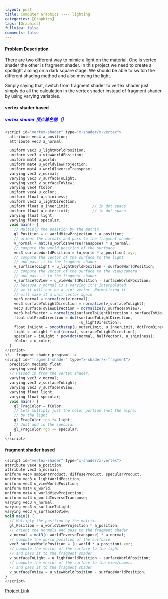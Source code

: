 ```yaml
---
layout: post
title: Computer Graphics ---- lighting
categories: [Graphics]
tags: [Graphics]
fullview: false
comments: false
---
```

#### Problem Description
There are two different way to mimic a light on the material. One is vertex shader the other is fragment shader. In this project we need to create a spotlight aiming on a dark square stage. We should be able to switch the different shading method and also moving the light.

Simply saying that, switch from fragment shader to vertex shader just simply do all the calculation in the vertex shader instead of fragment shader by using varying variables.
#### vertex shader based
##### <span style="color:blue"> vertex shader 顶点着色器（） </span>
```javascript
<script id="vertex-shader" type="x-shader/x-vertex">
  attribute vec4 a_position;
  attribute vec3 a_normal;

  uniform vec3 u_lightWorldPosition;
  uniform vec3 u_viewWorldPosition;
  uniform mat4 u_world;
  uniform mat4 u_worldViewProjection;
  uniform mat4 u_worldInverseTranspose;
  varying vec3 v_normal;
  varying vec3 v_surfaceToLight;
  varying vec3 v_surfaceToView;
  varying vec4 fColor;
  uniform vec4 u_color;
  uniform float u_shininess;
  uniform vec3 u_lightDirection;
  uniform float u_innerLimit;          // in dot space
  uniform float u_outerLimit;          // in dot space
  varying float light;
  varying float specular;
  void main() {
    // Multiply the position by the matrix.
    gl_Position = u_worldViewProjection * a_position;
    // orient the normals and pass to the fragment shader
    v_normal = mat3(u_worldInverseTranspose) * a_normal;
    // compute the world position of the surfoace
    vec3 surfaceWorldPosition = (u_world * a_position).xyz;
    // compute the vector of the surface to the light
    // and pass it to the fragment shader
    v_surfaceToLight = u_lightWorldPosition - surfaceWorldPosition;
    // compute the vector of the surface to the view/camera
    // and pass it to the fragment shader
    v_surfaceToView = u_viewWorldPosition - surfaceWorldPosition;
    // because v_normal is a varying it's interpolated
    // we it will not be a uint vector. Normalizing it
    // will make it a unit vector again
    vec3 normal = normalize(v_normal);
    vec3 surfaceToLightDirection = normalize(v_surfaceToLight);
    vec3 surfaceToViewDirection = normalize(v_surfaceToView);
    vec3 halfVector = normalize(surfaceToLightDirection + surfaceToViewDirection);
    float dotFromDirection = dot(surfaceToLightDirection,
                                 -u_lightDirection);
    float inLight = smoothstep(u_outerLimit, u_innerLimit, dotFromDirection);
    light = inLight * dot(normal, surfaceToLightDirection);
    specular = inLight * pow(dot(normal, halfVector), u_shininess);
    fColor = u_color;
  }
</script>
<!-- fragment shader program -->
<script id="fragment-shader" type="x-shader/x-fragment">
  precision mediump float;
  varying vec4 fColor;
  // Passed in from the vertex shader.
  varying vec3 v_normal;
  varying vec3 v_surfaceToLight;
  varying vec3 v_surfaceToView;
  varying float light;
  varying float specular;
  void main() {
    gl_FragColor = fColor;
    // Lets multiply just the color portion (not the alpha)
    // by the light
    gl_FragColor.rgb *= light;
    // Just add in the specular
    gl_FragColor.rgb += specular;
  }
</script>

```

#### fragment shader based

```javascript
<script id="vertex-shader" type="x-shader/x-vertex">
attribute vec4 a_position;
attribute vec3 a_normal;
uniform vec4 ambientProduct, diffuseProduct, specularProduct;
uniform vec3 u_lightWorldPosition;
uniform vec3 u_viewWorldPosition;
uniform mat4 u_world;
uniform mat4 u_worldViewProjection;
uniform mat4 u_worldInverseTranspose;
varying vec3 v_normal;
varying vec3 v_surfaceToLight;
varying vec3 v_surfaceToView;
void main() {
  // Multiply the position by the matrix.
  gl_Position = u_worldViewProjection * a_position;
  // orient the normals and pass to the fragment shader
  v_normal = mat3(u_worldInverseTranspose) * a_normal;
  // compute the world position of the surfoace
  vec3 surfaceWorldPosition = (u_world * a_position).xyz;
  // compute the vector of the surface to the light
  // and pass it to the fragment shader
  v_surfaceToLight = u_lightWorldPosition - surfaceWorldPosition;
  // compute the vector of the surface to the view/camera
  // and pass it to the fragment shader
  v_surfaceToView = u_viewWorldPosition - surfaceWorldPosition;
}
</script>

```
[Project Link](https://scao7.github.io/cs435/project4/spotlight.html)
